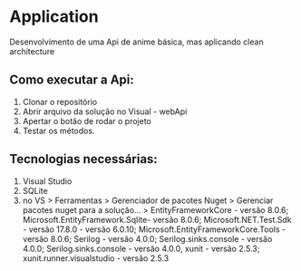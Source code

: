 # Application
Desenvolvimento de uma Api de anime básica, mas aplicando clean architecture
## Como executar a Api:
1. Clonar o repositório
2. Abrir arquivo da solução no Visual - webApi
3. Apertar o botão de rodar o projeto
4. Testar os métodos.

## Tecnologias necessárias:
1. Visual Studio
2. SQLite
3. no VS > Ferramentas > Gerenciador de pacotes Nuget > Gerenciar pacotes nuget para a solução... > EntityFrameworkCore - versão 8.0.6; Microsoft.EntityFramework.Sqlite- versão 8.0.6; Microsoft.NET.Test.Sdk - versão 17.8.0 - versão 6.0.10; Microsoft.EntityFrameworkCore.Tools - versão 8.0.6; Serilog - versão 4.0.0; Serilog.sinks.console - versão 4.0.0; Serilog.sinks.console - versão 4.0.0, xunit - versão 2.5.3; xunit.runner.visualstudio - versão 2.5.3

